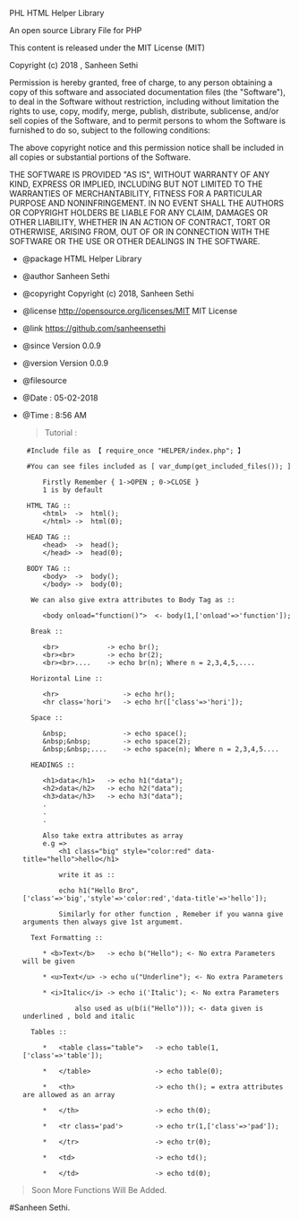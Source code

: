 
 PHL HTML Helper Library

 An open source Library File for PHP

 This content is released under the MIT License (MIT)

 Copyright (c) 2018 , Sanheen Sethi

 Permission is hereby granted, free of charge, to any person obtaining a copy
 of this software and associated documentation files (the "Software"), to deal
 in the Software without restriction, including without limitation the rights
 to use, copy, modify, merge, publish, distribute, sublicense, and/or sell
 copies of the Software, and to permit persons to whom the Software is
 furnished to do so, subject to the following conditions:

 The above copyright notice and this permission notice shall be included in
 all copies or substantial portions of the Software.

 THE SOFTWARE IS PROVIDED "AS IS", WITHOUT WARRANTY OF ANY KIND, EXPRESS OR
 IMPLIED, INCLUDING BUT NOT LIMITED TO THE WARRANTIES OF MERCHANTABILITY,
 FITNESS FOR A PARTICULAR PURPOSE AND NONINFRINGEMENT. IN NO EVENT SHALL THE
 AUTHORS OR COPYRIGHT HOLDERS BE LIABLE FOR ANY CLAIM, DAMAGES OR OTHER
 LIABILITY, WHETHER IN AN ACTION OF CONTRACT, TORT OR OTHERWISE, ARISING FROM,
 OUT OF OR IN CONNECTION WITH THE SOFTWARE OR THE USE OR OTHER DEALINGS IN
 THE SOFTWARE.

 * @package HTML Helper Library
 * @author	Sanheen Sethi
 * @copyright	Copyright (c) 2018, Sanheen Sethi
 * @license	http://opensource.org/licenses/MIT	MIT License
 * @link	https://github.com/sanheensethi
 * @since	Version 0.0.9
 * @version	Version 0.0.9
 * @filesource
 * @Date : 05-02-2018
 * @Time : 8:56 AM
 
	> Tutorial :
	
		#Include file as 【 require_once "HELPER/index.php"; 】
		
		#You can see files included as [ var_dump(get_included_files()); ]
		
			Firstly Remember { 1->OPEN ; 0->CLOSE }
			1 is by default
			
		HTML TAG ::
			<html>  ->  html();
			</html> ->  html(0);
		
		HEAD TAG ::
			<head>	->  head();
			</head>	->  head(0);
		
		BODY TAG ::
			<body>	->  body();
			</body>	->	body(0); 
		 
		 We can also give extra attributes to Body Tag as ::
		 	
		 	<body onload="function()">	<- body(1,['onload'=>'function']);
		 
		 Break ::
		 	
		 	<br>			-> echo br();
		 	<br><br> 		-> echo br(2);
		 	<br><br>....	-> echo br(n); Where n = 2,3,4,5,....
		 
		 Horizontal Line ::
		 	
		 	<hr>				-> echo hr();
		 	<hr class='hori'>	-> echo hr(['class'=>'hori']);
		 
		 Space ::
		 
		 	&nbsp;				-> echo space();
		 	&nbsp;&nbsp;		-> echo space(2);
		 	&nbsp;&nbsp;....	-> echo space(n); Where n = 2,3,4,5....
		 	
		 HEADINGS ::
		 	
		 	<h1>data</h1>	-> echo h1("data");
		 	<h2>data</h2>	-> echo h2("data");
		 	<h3>data</h3>	-> echo h3("data");
		 	.
		 	.
		 	.
		 	
		 	Also take extra attributes as array
		 	e.g =>
		 		<h1 class="big" style="color:red" data-title="hello">hello</h1>
		 				
		 		write it as :: 
		 				
		 		echo h1("Hello Bro",['class'=>'big','style'=>'color:red','data-title'=>'hello']);
		 		
		 		Similarly for other function , Remeber if you wanna give arguments then always give 1st argumemt.
		
		 Text Formatting ::
		 	
		 	* <b>Text</b>	-> echo b("Hello"); <- No extra Parameters will be given
		 	
		 	* <u>Text</u> -> echo u("Underline"); <- No extra Parameters
		 	
		 	* <i>Italic</i> -> echo i('Italic'); <- No extra Parameters
		 	
		 			also used as u(b(i("Hello"))); <- data given is underlined , bold and italic
		 	
		 Tables ::
		 	
		 	*	<table class="table">	-> echo table(1,['class'=>'table']);
		 	
		 	*	</table>				-> echo table(0);
		 	
		 	*	<th>					-> echo th(); = extra attributes are allowed as an array
		 	
		 	*	</th>					-> echo th(0);
		 	
		 	*	<tr class='pad'>		-> echo tr(1,['class'=>'pad']);	
		 	
		 	*	</tr>					-> echo tr(0);
		 	
		 	*	<td>					-> echo td();
		 	
		 	*	</td>					-> echo td(0);
		 	
 
 > Soon More Functions Will Be Added.
 
 #Sanheen Sethi.		